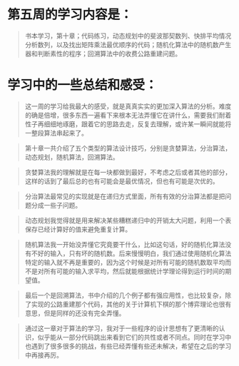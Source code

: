 # 第五周的学习内容是：
>书本学习，第十章；代码练习，动态规划中的斐波那契数列、快排平均情况分析数列，以及找出矩阵乘法最优顺序的代码；随机化算法中的随机数产生器和判断素性的程序；回溯算法中的收费公路重建问题。
# 学习中的一些总结和感受：
>这一周的学习给我最大的感受，就是真真实实的更加深入算法的分析。难度的确是倍增，很多东西一遍看下来根本无法弄懂它在讲什么，需要我们耐着性子再细细地琢磨，跟着它的思路去走，反复去理解，或许某一瞬间就能将一整段算法串起来了。

>第十章一共介绍了五个类型的算法设计技巧，分别是贪婪算法，分治算法，动态规划，随机算法，回溯算法。

>贪婪算法我的理解就是在每一块都做到最好，不考虑之后或者其他的部分，这样的话到了最后总的也有可能会是最优情况，但也有可能是次优的。

>分治算法最常见的实现就是在递归方式里面，所有有效的分治算法都是把问题分成一些子问题。

>动态规划我觉得就是用来解决某些糟糕递归中的开销太大问题，利用一个表保存已经计算好的值来避免重复计算。

>随机算法我一开始没弄懂它究竟要干什么，比如这句话，好的随机化算法没有不好的输入，只有坏的随机数。后来慢慢明白，我们通过使用随机化算法特定的输入就不再是重要的，因为这个时候是对所有可能的随机数取平均而不是对所有可能的输入求平均，然后就能根据统计学理论得到运行时间的期望值。

>最后一个是回溯算法，书中介绍的几个例子都有强应用性，也比较复杂，除了实现的公路重建那个代码，其他的关于计算机下棋的那个博弈理论也很有意思，但是同样的还没有完全弄懂。

>通过这一章对于算法的学习，我对于一些程序的设计思想有了更清晰的认识，似乎能从一部分代码跳出来看到它们的共性或者不同点。同时在学习中也遇到了很多很多的挑战，有些已经弄懂有些还未解决，希望在之后的学习中再接再厉。
